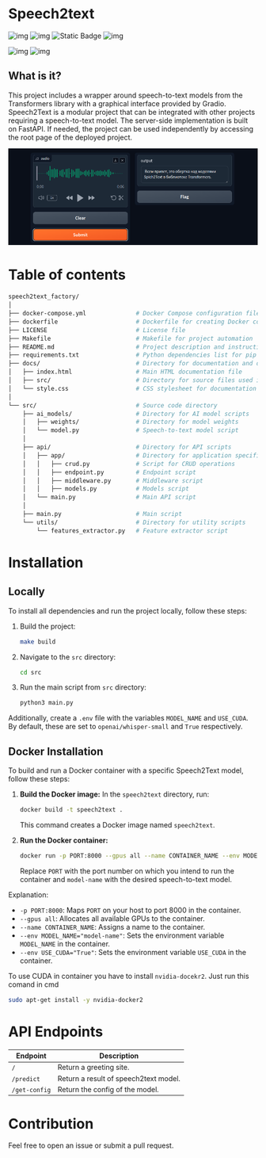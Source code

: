# Speech2text 

![img](
    https://img.shields.io/badge/PYTHON-black?style=for-the-badge&logo=python
) ![img](
    https://img.shields.io/badge/DOCKER-black?style=for-the-badge&logo=docker
) ![Static Badge](https://img.shields.io/badge/%F0%9F%A4%97_Transformers-black?style=for-the-badge
) ![img](
    https://img.shields.io/badge/CUDA-black?style=for-the-badge&logo=nvidia
) 


![img](
    https://img.shields.io/badge/3.10-black?style=flat&logo=python&label=pyhton
) ![img](
https://img.shields.io/badge/MIT-green?style=flat&label=license
)

## What is it?
This project includes a wrapper around speech-to-text models from the Transformers library with a graphical interface provided by Gradio. Speech2Text is a modular project that can be integrated with other projects requiring a speech-to-text model. The server-side implementation is built on FastAPI. If needed, the project can be used independently by accessing the root page of the deployed project.

![alt text](docs/image.png)


# Table of contents
```bash
speech2text_factory/
│
├── docker-compose.yml              # Docker Compose configuration file
├── dockerfile                      # Dockerfile for creating Docker container
├── LICENSE                         # License file
├── Makefile                        # Makefile for project automation
├── README.md                       # Project description and instructions
├── requirements.txt                # Python dependencies list for pip
├── docs/                           # Directory for documentation and design files
│   ├── index.html                  # Main HTML documentation file
│   ├── src/                        # Directory for source files used in documentation
│   └── style.css                   # CSS stylesheet for documentation styling
│
└── src/                            # Source code directory
    ├── ai_models/                  # Directory for AI model scripts
    │   ├── weights/                # Directory for model weights
    │   └── model.py                # Speech-to-text model script
    │
    ├── api/                        # Directory for API scripts
    │   ├── app/                    # Directory for application specific API scripts
    │   │   ├── crud.py             # Script for CRUD operations
    │   │   ├── endpoint.py         # Endpoint script
    │   │   ├── middleware.py       # Middleware script
    │   │   ├── models.py           # Models script
    │   └── main.py                 # Main API script
    │    
    ├── main.py                     # Main script
    └── utils/                      # Directory for utility scripts
        └── features_extractor.py   # Feature extractor script
```



# Installation

## Locally
To install all dependencies and run the project locally, follow these steps:

1. Build the project:
   ```sh
   make build
   ```
2. Navigate to the `src` directory:
   ```sh
   cd src
   ```
3. Run the main script from ```src``` directory:
   ```sh
   python3 main.py
   ```

Additionally, create a `.env` file with the variables `MODEL_NAME` and `USE_CUDA`. By default, these are set to `openai/whisper-small` and `True` respectively.

## Docker Installation
To build and run a Docker container with a specific Speech2Text model, follow these steps:

1. **Build the Docker image:**
   In the `speech2text` directory, run:
   ```sh
   docker build -t speech2text .
   ```
   This command creates a Docker image named `speech2text`.

2. **Run the Docker container:**
   ```sh
   docker run -p PORT:8000 --gpus all --name CONTAINER_NAME --env MODEL_NAME="model-name" --env USE_CUDA="True" speech2text
   ```
   Replace `PORT` with the port number on which you intend to run the container and `model-name` with the desired speech-to-text model.

Explanation:
- `-p PORT:8000`: Maps `PORT` on your host to port 8000 in the container.
- `--gpus all`: Allocates all available GPUs to the container.
- `--name CONTAINER_NAME`: Assigns a name to the container.
- `--env MODEL_NAME="model-name"`: Sets the environment variable `MODEL_NAME` in the container.
- `--env USE_CUDA="True"`: Sets the environment variable `USE_CUDA` in the container.

To use CUDA in container you have to install ```nvidia-docekr2```. Just run this comand in cmd
```bash
sudo apt-get install -y nvidia-docker2 
```


# API Endpoints

| Endpoint                  | Description                                      |
|---------------------------|--------------------------------------------------|
| `/`                       | Return a greeting site.                          |
| `/predict`                | Return a result of speech2text model.            |
| `/get-config`             | Return the config of the model.            |

# Contribution

Feel free to open an issue or submit a pull request.
